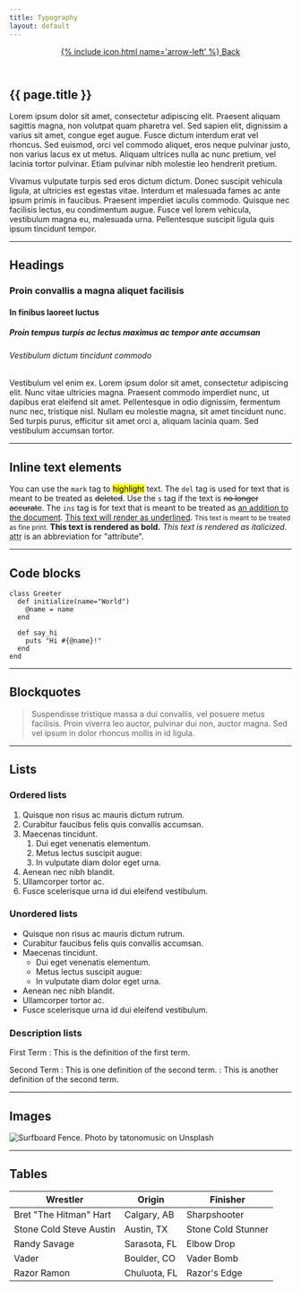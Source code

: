 ```yaml
---
title: Typography
layout: default
---
```


<header class="py-4 py-md-5">
  <div class="container">
    <p><a href="{{- '/' | relative_url -}}">{% include icon.html name='arrow-left' %} Back</a></p>
  </div>
</header>
<main class="py-4 py-md-5">
  <article class="container prose col-12 col-md-10 col-lg-8 col-xxl-6" markdown="1">

# {{ page.title }}

Lorem ipsum dolor sit amet, consectetur adipiscing elit. Praesent aliquam sagittis magna, non volutpat quam pharetra vel. Sed sapien elit, dignissim a varius sit amet, congue eget augue. Fusce dictum interdum erat vel rhoncus. Sed euismod, orci vel commodo aliquet, eros neque pulvinar justo, non varius lacus ex ut metus. Aliquam ultrices nulla ac nunc pretium, vel lacinia tortor pulvinar. Etiam pulvinar nibh molestie leo hendrerit pretium.

Vivamus vulputate turpis sed eros dictum dictum. Donec suscipit vehicula ligula, at ultricies est egestas vitae. Interdum et malesuada fames ac ante ipsum primis in faucibus. Praesent imperdiet iaculis commodo. Quisque nec facilisis lectus, eu condimentum augue. Fusce vel lorem vehicula, vestibulum magna eu, malesuada urna. Pellentesque suscipit ligula quis ipsum tincidunt tempor.

---

## Headings

### Proin convallis a magna aliquet facilisis

#### In finibus laoreet luctus

##### Proin tempus turpis ac lectus maximus ac tempor ante accumsan

###### Vestibulum dictum tincidunt commodo

Vestibulum vel enim ex. Lorem ipsum dolor sit amet, consectetur adipiscing elit. Nunc vitae ultricies magna. Praesent commodo imperdiet nunc, ut dapibus erat eleifend sit amet. Pellentesque in odio dignissim, fermentum nunc nec, tristique nisl. Nullam eu molestie magna, sit amet tincidunt nunc. Sed turpis purus, efficitur sit amet orci a, aliquam lacinia quam. Sed vestibulum accumsan tortor.

---

## Inline text elements

You can use the `mark` tag to <mark>highlight</mark> text.
The `del` tag is used for text that is meant to be treated as <del>deleted</del>.
Use the `s` tag if the text is ~~no longer accurate~~.
The `ins` tag is for text that is meant to be treated as <ins>an addition to the document</ins>.
<u>This text will render as underlined</u>.
<small>This text is meant to be treated as fine print.</small>
**This text is rendered as bold.**
*This text is rendered as italicized.*
<abbr title="attribute">attr</abbr> is an abbreviation for "attribute".

---

## Code blocks

```
class Greeter
  def initialize(name="World")
    @name = name
  end

  def say_hi
    puts "Hi #{@name}!"
  end
end
```

---

## Blockquotes

> Suspendisse tristique massa a dui convallis, vel posuere metus facilisis. Proin viverra leo auctor, pulvinar dui non, auctor magna. Sed vel ipsum in dolor rhoncus mollis in id ligula.

---

## Lists

### Ordered lists

1. Quisque non risus ac mauris dictum rutrum.
1. Curabitur faucibus felis quis convallis accumsan.
1. Maecenas tincidunt.
    1. Dui eget venenatis elementum.
    1. Metus lectus suscipit augue:
    1. In vulputate diam dolor eget urna.
1. Aenean nec nibh blandit.
1. Ullamcorper tortor ac.
1. Fusce scelerisque urna id dui eleifend vestibulum.

### Unordered lists

- Quisque non risus ac mauris dictum rutrum.
- Curabitur faucibus felis quis convallis accumsan.
- Maecenas tincidunt.
    - Dui eget venenatis elementum.
    - Metus lectus suscipit augue:
    - In vulputate diam dolor eget urna.
- Aenean nec nibh blandit.
- Ullamcorper tortor ac.
- Fusce scelerisque urna id dui eleifend vestibulum.

### Description lists

First Term
: This is the definition of the first term.

Second Term
: This is one definition of the second term.
: This is another definition of the second term.

---

## Images

![Surfboard Fence. Photo by tatonomusic on Unsplash](https://images.unsplash.com/photo-1586996292898-71f4036c4e07?w=800&q=80)

---

## Tables

| Wrestler                | Origin       | Finisher           |
| ----------------------- | ------------ | ------------------ |
| Bret "The Hitman" Hart  | Calgary, AB  | Sharpshooter       |
| Stone Cold Steve Austin | Austin, TX   | Stone Cold Stunner |
| Randy Savage            | Sarasota, FL | Elbow Drop         |
| Vader                   | Boulder, CO  | Vader Bomb         |
| Razor Ramon             | Chuluota, FL | Razor's Edge       |

  </article>
</main>

